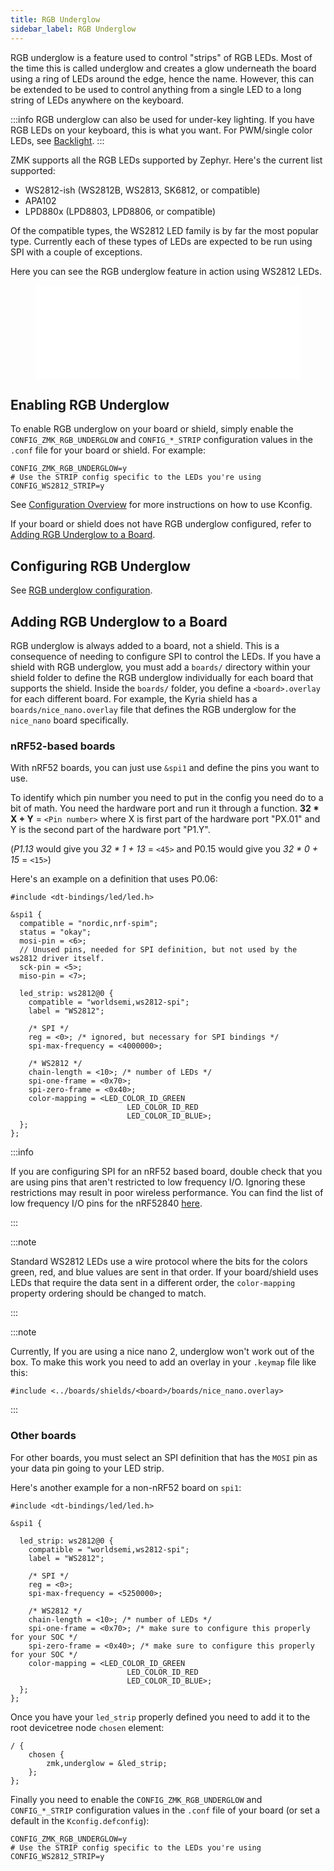 ```yaml
---
title: RGB Underglow
sidebar_label: RGB Underglow
---
```


RGB underglow is a feature used to control "strips" of RGB LEDs. Most of the time this is called underglow and creates a glow underneath the board using a ring of LEDs around the edge, hence the name. However, this can be extended to be used to control anything from a single LED to a long string of LEDs anywhere on the keyboard.

:::info
RGB underglow can also be used for under-key lighting. If you have RGB LEDs on your keyboard, this is what you want. For PWM/single color LEDs, see [Backlight](backlight.md).
:::

ZMK supports all the RGB LEDs supported by Zephyr. Here's the current list supported:

- WS2812-ish (WS2812B, WS2813, SK6812, or compatible)
- APA102
- LPD880x (LPD8803, LPD8806, or compatible)

Of the compatible types, the WS2812 LED family is by far the most popular type. Currently each of these types of LEDs are expected to be run using SPI with a couple of exceptions.

Here you can see the RGB underglow feature in action using WS2812 LEDs.

<figure class="video-container">
  <iframe src="//www.youtube.com/embed/2KJkq8ssDU0" frameborder="0" allowfullscreen width="100%"></iframe>
</figure>

## Enabling RGB Underglow

To enable RGB underglow on your board or shield, simply enable the `CONFIG_ZMK_RGB_UNDERGLOW` and `CONFIG_*_STRIP` configuration values in the `.conf` file for your board or shield.
For example:

```
CONFIG_ZMK_RGB_UNDERGLOW=y
# Use the STRIP config specific to the LEDs you're using
CONFIG_WS2812_STRIP=y
```

See [Configuration Overview](/docs/config) for more instructions on how to
use Kconfig.

If your board or shield does not have RGB underglow configured, refer to [Adding RGB Underglow to a Board](#adding-rgb-underglow-to-a-board).

## Configuring RGB Underglow

See [RGB underglow configuration](/docs/config/underglow).

## Adding RGB Underglow to a Board

RGB underglow is always added to a board, not a shield. This is a consequence of needing to configure SPI to control the LEDs.
If you have a shield with RGB underglow, you must add a `boards/` directory within your shield folder to define the RGB underglow individually for each board that supports the shield.
Inside the `boards/` folder, you define a `<board>.overlay` for each different board.
For example, the Kyria shield has a `boards/nice_nano.overlay` file that defines the RGB underglow for the `nice_nano` board specifically.

### nRF52-based boards

With nRF52 boards, you can just use `&spi1` and define the pins you want to use.

To identify which pin number you need to put in the config you need do to a bit of math. You need the hardware port and run it through a function.
**32 \* X + Y** = `<Pin number>` where X is first part of the hardware port "PX.01" and Y is the second part of the hardware port "P1.Y".

(_P1.13_ would give you _32 \* 1 + 13_ = `<45>` and P0.15 would give you _32 \* 0 + 15_ = `<15>`)

Here's an example on a definition that uses P0.06:

```
#include <dt-bindings/led/led.h>

&spi1 {
  compatible = "nordic,nrf-spim";
  status = "okay";
  mosi-pin = <6>;
  // Unused pins, needed for SPI definition, but not used by the ws2812 driver itself.
  sck-pin = <5>;
  miso-pin = <7>;

  led_strip: ws2812@0 {
    compatible = "worldsemi,ws2812-spi";
    label = "WS2812";

    /* SPI */
    reg = <0>; /* ignored, but necessary for SPI bindings */
    spi-max-frequency = <4000000>;

    /* WS2812 */
    chain-length = <10>; /* number of LEDs */
    spi-one-frame = <0x70>;
    spi-zero-frame = <0x40>;
    color-mapping = <LED_COLOR_ID_GREEN
                          LED_COLOR_ID_RED
                          LED_COLOR_ID_BLUE>;
  };
};
```

:::info

If you are configuring SPI for an nRF52 based board, double check that you are using pins that aren't restricted to low frequency I/O.
Ignoring these restrictions may result in poor wireless performance. You can find the list of low frequency I/O pins for the nRF52840 [here](https://infocenter.nordicsemi.com/index.jsp?topic=%2Fps_nrf52840%2Fpin.html&cp=4_0_0_6_0).

:::

:::note

Standard WS2812 LEDs use a wire protocol where the bits for the colors green, red, and blue values are sent in that order.
If your board/shield uses LEDs that require the data sent in a different order, the `color-mapping` property ordering should be changed to match.

:::

:::note

Currently, If you are using a nice nano 2, underglow won't work out of the box.
To make this work you need to add an overlay in your `.keymap` file like this:

```
#include <../boards/shields/<board>/boards/nice_nano.overlay>
```

:::

### Other boards

For other boards, you must select an SPI definition that has the `MOSI` pin as your data pin going to your LED strip.

Here's another example for a non-nRF52 board on `spi1`:

```
#include <dt-bindings/led/led.h>

&spi1 {

  led_strip: ws2812@0 {
    compatible = "worldsemi,ws2812-spi";
    label = "WS2812";

    /* SPI */
    reg = <0>;
    spi-max-frequency = <5250000>;

    /* WS2812 */
    chain-length = <10>; /* number of LEDs */
    spi-one-frame = <0x70>; /* make sure to configure this properly for your SOC */
    spi-zero-frame = <0x40>; /* make sure to configure this properly for your SOC */
    color-mapping = <LED_COLOR_ID_GREEN
                          LED_COLOR_ID_RED
                          LED_COLOR_ID_BLUE>;
  };
};
```

Once you have your `led_strip` properly defined you need to add it to the root devicetree node `chosen` element:

```
/ {
	chosen {
		zmk,underglow = &led_strip;
	};
};
```

Finally you need to enable the `CONFIG_ZMK_RGB_UNDERGLOW` and `CONFIG_*_STRIP` configuration values in the `.conf` file of your board (or set a default in the `Kconfig.defconfig`):

```
CONFIG_ZMK_RGB_UNDERGLOW=y
# Use the STRIP config specific to the LEDs you're using
CONFIG_WS2812_STRIP=y
```
